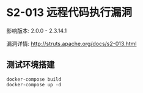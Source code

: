 # S2-013 远程代码执行漏洞

影响版本: 2.0.0 - 2.3.14.1

漏洞详情: http://struts.apache.org/docs/s2-013.html

## 测试环境搭建

```
docker-compose build
docker-compose up -d
```


